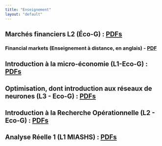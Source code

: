 ```yaml
---
title: "Enseignement"
layout: "default"
---
```


## Marchés financiers L2 (&Eacute;co-G) : [PDFs](https://cloud.univ-grenoble-alpes.fr/s/JwjH6EGRbSpTa3K)
### Financial markets (Enseignement à distance, en anglais) - [PDF](https://cloud.univ-grenoble-alpes.fr/s/smaLBysK3ij5jEZ)

## Introduction à la micro-économie (L1-Eco-G) : [PDFs](https://cloud.univ-grenoble-alpes.fr/s/QCAcrAg7trwWwbB)

## Optimisation, dont introduction aux réseaux de neurones (L3 - Eco-G) : [PDFs](https://cloud.univ-grenoble-alpes.fr/s/5GApz4WcZj3SpR9)

## Introduction à la Recherche Opérationnelle  (L2 - Eco-G) : [PDFs](https://cloud.univ-grenoble-alpes.fr/s/rSGtCaQy3QGPtH4)

## Analyse Réelle 1 (L1 MIASHS) : [PDFs](https://cloud.univ-grenoble-alpes.fr/s/MA2f3noHpecW9sS)